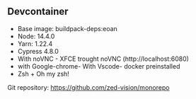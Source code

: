 ## Devcontainer

- Base image: buildpack-deps:eoan
- Node: 14.4.0
- Yarn: 1.22.4
- Cypress 4.8.0
- With noVNC - XFCE trought noVNC (http://localhost:6080)
- with Google-chrome- With Vscode- docker preinstalled
- Zsh + Oh my zsh!

Git repository: https://github.com/zed-vision/monorepo
